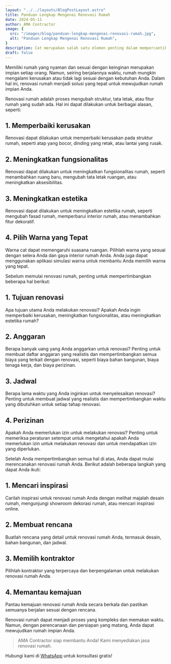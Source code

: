 ```yaml
---
layout: "../../layouts/BlogPostLayout.astro"
title: Panduan Lengkap Mengenai Renovasi Rumah
date: 2024-05-11
author: AMA Contractor
image: {
  src: "/images/blog/panduan-lengkap-mengenai-renovasi-rumah.jpg",
  alt: "Panduan Lengkap Mengenai Renovasi Rumah",
}
description: Cat merupakan salah satu elemen penting dalam mempercantik dan melindungi rumah Anda. Memilih cat yang tepat dapat memberikan dampak yang signifikan pada tampilan dan ketahanan rumah Anda.
draft: false
---
```

Memiliki rumah yang nyaman dan sesuai dengan keinginan merupakan impian setiap orang. Namun, seiring berjalannya waktu, rumah mungkin mengalami kerusakan atau tidak lagi sesuai dengan kebutuhan Anda. Dalam hal ini, renovasi rumah menjadi solusi yang tepat untuk mewujudkan rumah impian Anda.

Renovasi rumah adalah proses mengubah struktur, tata letak, atau fitur rumah yang sudah ada. Hal ini dapat dilakukan untuk berbagai alasan, seperti:

## 1\. Memperbaiki kerusakan ##

Renovasi dapat dilakukan untuk memperbaiki kerusakan pada struktur rumah, seperti atap yang bocor, dinding yang retak, atau lantai yang rusak.

## 2\. Meningkatkan fungsionalitas ##

Renovasi dapat dilakukan untuk meningkatkan fungsionalitas rumah, seperti menambahkan ruang baru, mengubah tata letak ruangan, atau meningkatkan aksesibilitas.

## 3\. Meningkatkan estetika ##

Renovasi dapat dilakukan untuk meningkatkan estetika rumah, seperti mengubah fasad rumah, memperbarui interior rumah, atau menambahkan fitur dekoratif.

## 4\. Pilih Warna yang Tepat ##

Warna cat dapat memengaruhi suasana ruangan. Pilihlah warna yang sesuai dengan selera Anda dan gaya interior rumah Anda. Anda juga dapat menggunakan aplikasi simulasi warna untuk membantu Anda memilih warna yang tepat.

Sebelum memulai renovasi rumah, penting untuk mempertimbangkan beberapa hal berikut:


## 1\. Tujuan renovasi ##

Apa tujuan utama Anda melakukan renovasi? Apakah Anda ingin memperbaiki kerusakan, meningkatkan fungsionalitas, atau meningkatkan estetika rumah?

## 2\. Anggaran ##

Berapa banyak uang yang Anda anggarkan untuk renovasi? Penting untuk membuat daftar anggaran yang realistis dan mempertimbangkan semua biaya yang terkait dengan renovasi, seperti biaya bahan bangunan, biaya tenaga kerja, dan biaya perizinan.

## 3\. Jadwal ##

Berapa lama waktu yang Anda inginkan untuk menyelesaikan renovasi? Penting untuk membuat jadwal yang realistis dan mempertimbangkan waktu yang dibutuhkan untuk setiap tahap renovasi.

## 4\. Perizinan ##

Apakah Anda memerlukan izin untuk melakukan renovasi? Penting untuk memeriksa peraturan setempat untuk mengetahui apakah Anda memerlukan izin untuk melakukan renovasi dan untuk mendapatkan izin yang diperlukan.

Setelah Anda mempertimbangkan semua hal di atas, Anda dapat mulai merencanakan renovasi rumah Anda. Berikut adalah beberapa langkah yang dapat Anda ikuti:


## 1\. Mencari inspirasi ##

Carilah inspirasi untuk renovasi rumah Anda dengan melihat majalah desain rumah, mengunjungi showroom dekorasi rumah, atau mencari inspirasi online.

## 2\. Membuat rencana ##

Buatlah rencana yang detail untuk renovasi rumah Anda, termasuk desain, bahan bangunan, dan jadwal.

## 3\. Memilih kontraktor ##

Pilihlah kontraktor yang terpercaya dan berpengalaman untuk melakukan renovasi rumah Anda.

## 4\. Memantau kemajuan ##

Pantau kemajuan renovasi rumah Anda secara berkala dan pastikan semuanya berjalan sesuai dengan rencana.

Renovasi rumah dapat menjadi proses yang kompleks dan memakan waktu. Namun, dengan perencanaan dan persiapan yang matang, Anda dapat mewujudkan rumah impian Anda.

> AMA Contractor siap membantu Anda! Kami menyediakan jasa renovasi rumah.

Hubungi kami di [WhatsApp](https://api.whatsapp.com/send?phone=6285780007121text=Halo%20saya%20ingin%20konsultasi%20tentang) untuk konsultasi gratis!